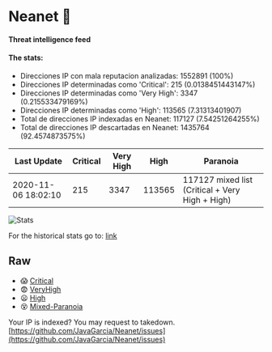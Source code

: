 # Neanet :hocho:
#### Threat intelligence feed
#### The stats:

- Direcciones IP con mala reputacion analizadas: 1552891 (100%)
- Direcciones IP determinadas como 'Critical':  215 (0.0138451443147%)
- Direcciones IP determinadas como 'Very High':  3347 (0.215533479169%)
- Direcciones IP determinadas como 'High':  113565 (7.31313401907)
- Total de direcciones IP indexadas en Neanet:  117127 (7.54251264255%)
- Total de direcciones IP descartadas en Neanet:  1435764 (92.4574873575%)

| Last Update | Critical | Very High | High | Paranoia |
| --- | --- | --- | --- | --- |
| 2020-11-06 18:02:10 | 215 | 3347 | 113565 | 117127 mixed list (Critical + Very High + High)|

![Stats](https://docs.google.com/spreadsheets/d/e/2PACX-1vSnaNMIXVabIpDJjufMlzH7poXnshF3mgd8Is1g9ytUEzVsP5my4Trn8f-xkoLLQ38xpL3HtmUexLo6/pubchart?oid=501124687&format=image)

For the historical stats go to: [link](/stats.csv)
## Raw
- :scream: [Critical](https://raw.githubusercontent.com/JavaGarcia/Neanet/master/blacklists/neanet_critical.txt)
- :fearful: [VeryHigh](https://raw.githubusercontent.com/JavaGarcia/Neanet/master/blacklists/neanet_veryHigh.txtt)
- :frowning: [High](https://raw.githubusercontent.com/JavaGarcia/Neanet/master/blacklists/neanet_high.txt)
- :dizzy_face: [Mixed-Paranoia](https://raw.githubusercontent.com/JavaGarcia/Neanet/master/blacklists/neanet_all.txt)


Your IP is indexed? You may request to takedown. [https://github.com/JavaGarcia/Neanet/issues](https://github.com/JavaGarcia/Neanet/issues)





























































































































































































































































































































































































































































































































































































































































































































































































































































































































































































































































































































































































































































































































































































































































































































































































































































































































































































































































































































































































































